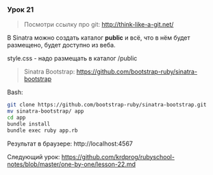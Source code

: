 ### Урок 21

> Посмотри ссылку про git: http://think-like-a-git.net/

В Sinatra можно создать каталог **public** и всё, что в нём будет размещено, будет доступно из веба.

style.css - надо размещать в каталог /public

> Sinatra Bootstrap: https://github.com/bootstrap-ruby/sinatra-bootstrap

Bash:
```sh
git clone https://github.com/bootstrap-ruby/sinatra-bootstrap.git
mv sinatra-bootstrap/ app
cd app
bundle install
bundle exec ruby app.rb
```
Результат в браузере: http://localhost:4567

Следующий урок: https://github.com/krdprog/rubyschool-notes/blob/master/one-by-one/lesson-22.md